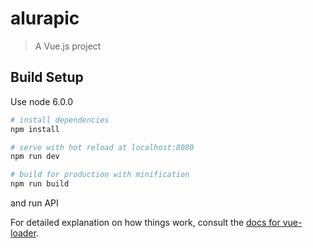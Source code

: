 # alurapic

> A Vue.js project

## Build Setup
Use node 6.0.0

``` bash
# install dependencies
npm install

# serve with hot reload at localhost:8080
npm run dev

# build for production with minification
npm run build
```

and run API

For detailed explanation on how things work, consult the [docs for vue-loader](http://vuejs.github.io/vue-loader).
